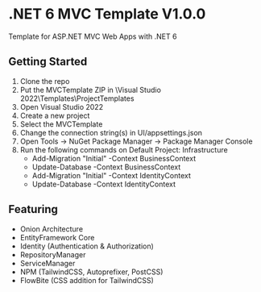# .NET 6 MVC Template V1.0.0
Template for ASP.NET MVC Web Apps with .NET 6

## Getting Started
1. Clone the repo
2. Put the MVCTemplate ZIP in <your navigation>\Visual Studio 2022\Templates\ProjectTemplates 
3. Open Visual Studio 2022
4. Create a new project
5. Select the MVCTemplate
6. Change the connection string(s) in UI/appsettings.json
7. Open Tools -> NuGet Package Manager -> Package Manager Console
8. Run the following commands on Default Project: Infrastructure
    - Add-Migration "Initial" -Context BusinessContext
    - Update-Database -Context BusinessContext
    - Add-Migration "Initial" -Context IdentityContext
    - Update-Database -Context IdentityContext

## Featuring
- Onion Architecture
- EntityFramework Core
- Identity (Authentication & Authorization)
- RepositoryManager
- ServiceManager
- NPM (TailwindCSS, Autoprefixer, PostCSS)
- FlowBite (CSS addition for TailwindCSS)
